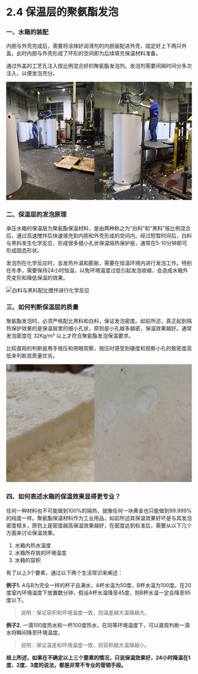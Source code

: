 # 2.4 保温层的聚氨酯发泡

### 一、水箱的装配

内胆与外壳完成后，需要将涂抹好润滑剂的内胆装配进外壳，固定好上下两只外盖。此时内胆与外壳形成了环形的空间即为后续填充保温材料准备。

通过外盖的工艺孔注入按比例混合好的聚氨酯发泡剂。发泡剂需要间隔时间分多次注入，以便发泡充分。

![&#x53D1;&#x6CE1;&#x8F66;&#x95F4;](../.gitbook/assets/fa-pao-che-jian.jpg)

### 二、保温层的发泡原理

承压水箱的保温层为聚氨酯保温材料，是由两种称之为“白料”和“黑料”按比例混合后，通过高速搅拌后快速填充到内胆和外壳形成的空间内。经过短暂时间后，白料与黑料发生化学反应，形成很多细小孔状保温隔热保护层，通常在5-10分钟即可形成固态形状。

发泡剂在化学反应时，会发热升温和膨胀，需要在恒温环境内进行发泡工作。特别在冬季，需要保持24小时恒温，以免环境温度过低引起发泡收缩，会造成水箱外壳变形和降低保温的效果。 

![&#x767D;&#x6599;&#x4E0E;&#x9ED1;&#x6599;&#x914D;&#x6BD4;&#x6405;&#x62CC;&#x8FDB;&#x884C;&#x5316;&#x5B66;&#x53CD;&#x5E94;](../.gitbook/assets/nearest.gif)

### 三、如何判断保温层的质量

聚氨酯发泡时，必须严格配比黑料和白料，保证发泡密度。如前所述，真正起到隔热保护效果的是保温层里的细小孔状，原则是小孔越多越密，保温效果越好。通常发泡密度在 32Kg/m³ 以上才符合聚氨酯发泡保温要求。

比较直观的判断是用手按压和用眼观察，按压时感受到硬度和观察小孔的致密度高低来判断其质量优劣。

![&#x805A;&#x6C28;&#x916F;&#x4FDD;&#x6E29;&#x5C42;&#x6548;&#x679C;&#x56FE;](../.gitbook/assets/ju-an-zhi-fa-pao.jpg)

### 四、如何表述水箱的保温效果显得更专业？

任何一种材料也不可能做到100%的隔热，就像任何一块黄金也只能做到99.999%的纯度一样。聚氨酯保温材料作为工业用品，如前所述其保温效果好坏是与其发泡密度相关，原则上是密度越高保温效果越好，在密度达到标准后，需要从以下几个方面来讨论保温效果。

1. 水箱内热水温度
2. 水箱所存放的环境温度
3. 水箱的容积

有了以上3个要素，通过以下两个生活常识来阐述：

**例子1.** A与B为完全一样的杯子且满水，A杯水温为50度，B杯水温为100度。在20度室内环境温度下放置数分钟，假设A杯水温降至45度，则B杯水温一定会降至95度以下。

> 说明：保证容积和环境温度一致，则温差越大温降越大。

**例子2.** 一滴100度热水和一杯100度热水，在同等环境温度下，可以直观判断一滴水将瞬间降至环境温度。

> 说明：保证温差和环境温度一致，则容积越大温降越小。

**综上所述，如果在不确定以上三个要素的情况，只说保温效果好，24小时降温在1度、2度、3度的说法，都是非常不专业的营销手段。**

